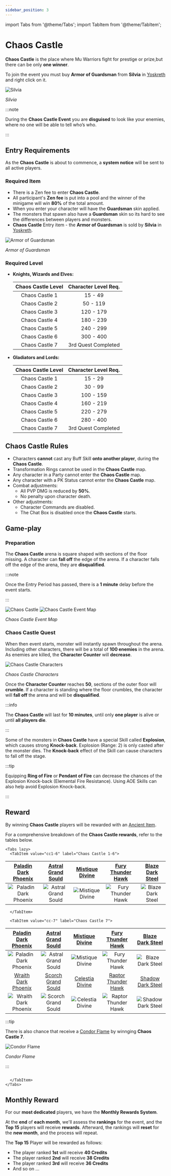 ```yaml
---
sidebar_position: 3
---
```


import Tabs from '@theme/Tabs';
import TabItem from '@theme/TabItem';

# Chaos Castle

**Chaos Castle** is the place where Mu Warriors fight for prestige or prize,but there can be only **one winner**.

To join the event you must buy **Armor of Guardsman** from **Silvia** in [Yoskreth](/maps/yoskreth) and right click on it.

![Silvia](/img/npc/silvia.jpg)

_Silvia_

:::note

During the **Chaos Castle Event** you are **disguised** to look like your enemies, where no one will be able to tell who’s who.

:::

## Entry Requirements

As the **Chaos Castle** is about to commence, a **system notice** will be sent to all active players.

### Required Item

- There is a Zen fee to enter **Chaos Castle**.
- All participant's **Zen fee** is put into a pool and the winner of the minigame will win **80%** of the total amount.
- When you enter your character will have the **Guardsman** skin applied.
- The monsters that spawn also have a **Guardsman** skin so its hard to see the differences between players and monsters.
- **Chaos Castle** Entry item - the **Armor of Guardsman** is sold by **Silvia** in [Yoskreth](/maps/yoskreth).

![Armor of Guardsman](/img/items/invitations/armor-of-guardsman.png)

_Armor of Guardsman_

### Required Level

- **Knights, Wizards and Elves:**

  | Chaos Castle Level | Character Level Req. |
  | :----------------: | :------------------: |
  |   Chaos Castle 1   |       15 - 49        |
  |   Chaos Castle 2   |       50 - 119       |
  |   Chaos Castle 3   |      120 - 179       |
  |   Chaos Castle 4   |      180 - 239       |
  |   Chaos Castle 5   |      240 - 299       |
  |   Chaos Castle 6   |      300 - 400       |
  |   Chaos Castle 7   | 3rd Quest Completed  |

- **Gladiators and Lords:**

  | Chaos Castle Level | Character Level Req. |
  | :----------------: | :------------------: |
  |   Chaos Castle 1   |       15 - 29        |
  |   Chaos Castle 2   |       30 - 99        |
  |   Chaos Castle 3   |      100 - 159       |
  |   Chaos Castle 4   |      160 - 219       |
  |   Chaos Castle 5   |      220 - 279       |
  |   Chaos Castle 6   |      280 - 400       |
  |   Chaos Castle 7   | 3rd Quest Completed  |

## Chaos Castle Rules

- Characters **cannot** cast any Buff Skill **onto another player**, during the **Chaos Castle**.
- Transformation Rings cannot be used in the **Chaos Castle** map.
- Any character in a Party cannot enter the **Chaos Castle** map.
- Any character with a PK Status cannot enter the **Chaos Castle** map.
- Combat adjustments:
  - All PVP DMG is reduced by **50%**.
  - No penalty upon character death.
- Other adjustments:
  - Character Commands are disabled.
  - The Chat Box is disabled once the **Chaos Castle** starts.

## Game-play

### Preparation

The **Chaos Castle** arena is square shaped with sections of the floor missing. A character can **fall off** the edge of the arena. If a character falls off the edge of the arena, they are **disqualified**.

:::note

Once the Entry Period has passed, there is a **1 minute** delay before the event starts.

:::

![Chaos Castle](/img/events/cc/cc.jpg)
![Chaos Castle Event Map](/img/events/cc/cc-map.jpg)

_Chaos Castle Event Map_

### Chaos Castle Quest

When then event starts, monster will instantly spawn throughout the arena. Including other characters, there will be a total of **100 enemies** in the arena. As enemies are killed, the **Character Counter** will **decrease**.

![Chaos Castle Characters](/img/events/cc/cc-monsters.jpg)

_Chaos Castle Characters_

Once the **Character Counter** reaches **50**, sections of the outer floor will **crumble**. If a character is standing where the floor crumbles, the character will **fall off** the arena and will be **disqualified**.

:::info

The **Chaos Castle** will last for **10 minutes**, until only **one player** is alive or until **all players die**.

:::

Some of the monsters in **Chaos Castle** have a special Skill called **Explosion**, which causes strong **Knock-back**. Explosion (Range: 2) is only casted after the monster dies. The **Knock-back** effect of the Skill can cause characters to fall off the stage.

:::tip

Equipping **Ring of Fire** or **Pendant of Fire** can decrease the chances of the Explosion Knock-back (Elemental Fire Resistance). Using AOE Skills can also help avoid Explosion Knock-back.

:::

## Reward

By winning **Chaos Castle** players will be rewarded with an [Ancient Item](/items/ancient-items).

For a comprehensive breakdown of the **Chaos Castle rewards**, refer to the tables below.

```mdx-code-block
<Tabs lazy>
  <TabItem value="cc1-6" label="Chaos Castle 1-6">
```

|   [Paladin Dark Phoenix](/items/ancient-items/#ancient-sets)   |  [Astral Grand Sould](/items/ancient-items/#ancient-sets)  | [Mistique Divine](/items/ancient-items/#ancient-sets) |   [Fury Thunder Hawk](/items/ancient-items/#ancient-sets)   |  [Blaze Dark Steel](/items/ancient-items/#ancient-sets)  |
| :------------------------------------------------------------: | :--------------------------------------------------------: | :---------------------------------------------------: | :---------------------------------------------------------: | :------------------------------------------------------: |
| ![Paladin Dark Phoenix](/img/items/armors/dk/dark-phoenix.png) | ![Astral Grand Sould](/img/items/armors/dw/grand-soul.png) |  ![Mistique Divine](/img/items/armors/fe/divine.png)  | ![Fury Thunder Hawk](/img/items/armors/mg/thunder-hawk.png) | ![Blaze Dark Steel](/img/items/armors/dl/dark-steel.png) |

```mdx-code-block
  </TabItem>

  <TabItem value="cc-7" label="Chaos Castle 7">
```

|   [Paladin Dark Phoenix](/items/ancient-items/#ancient-sets)   |  [Astral Grand Sould](/items/ancient-items/#ancient-sets)  | [Mistique Divine](/items/ancient-items/#ancient-sets) |    [Fury Thunder Hawk](/items/ancient-items/#ancient-sets)    |  [Blaze Dark Steel](/items/ancient-items/#ancient-sets)   |
| :------------------------------------------------------------: | :--------------------------------------------------------: | :---------------------------------------------------: | :-----------------------------------------------------------: | :-------------------------------------------------------: |
| ![Paladin Dark Phoenix](/img/items/armors/dk/dark-phoenix.png) | ![Astral Grand Sould](/img/items/armors/dw/grand-soul.png) |  ![Mistique Divine](/img/items/armors/fe/divine.png)  |  ![Fury Thunder Hawk](/img/items/armors/mg/thunder-hawk.png)  | ![Blaze Dark Steel](/img/items/armors/dl/dark-steel.png)  |
|   [Wraith Dark Phoenix](/items/ancient-items/#ancient-sets)    |  [Scorch Grand Sould](/items/ancient-items/#ancient-sets)  | [Celestia Divine](/items/ancient-items/#ancient-sets) |   [Raptor Thunder Hawk](/items/ancient-items/#ancient-sets)   |  [Shadow Dark Steel](/items/ancient-items/#ancient-sets)  |
| ![Wraith Dark Phoenix](/img/items/armors/dk/dark-phoenix.png)  | ![Scorch Grand Sould](/img/items/armors/dw/grand-soul.png) |  ![Celestia Divine](/img/items/armors/fe/divine.png)  | ![Raptor Thunder Hawk](/img/items/armors/mg/thunder-hawk.png) | ![Shadow Dark Steel](/img/items/armors/dl/dark-steel.png) |

:::tip

There is also chance that receive a [Condor Flame](/items/condor-flame) by winnging **Chaos Castle 7**.

![Condor Flame](/img/items/others/condor-flame.png)

_Condor Flame_

:::

```mdx-code-block

  </TabItem>
</Tabs>
```

## Monthly Reward

For our **most dedicated** players, we have the **Monthly Rewards System**.

At the **end** of **each month**, we'll assess the **rankings** for the event, and the **Top 15** players will receive **rewards**. Afterward, the rankings will **reset** for the **new month**, and the process will repeat.

The **Top 15** Player will be rewarded as follows:

- The player ranked **1st** will receive **40 Credits**
- The player ranked **2nd** will receive **38 Credits**
- The player ranked **3rd** will receive **36 Credits**
- And so on ...
